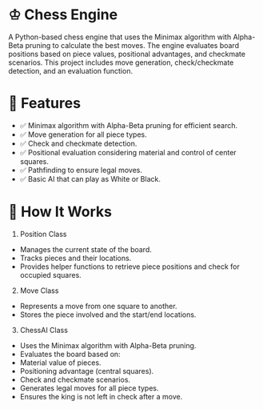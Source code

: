 # ♔ Chess Engine
A Python-based chess engine that uses the Minimax algorithm with Alpha-Beta pruning to calculate the best moves. The engine evaluates board positions based on piece values, positional advantages, and checkmate scenarios. This project includes move generation, check/checkmate detection, and an evaluation function.

# 🚀 Features 
- ✅ Minimax algorithm with Alpha-Beta pruning for efficient search. 
- ✅ Move generation for all piece types.
- ✅ Check and checkmate detection.
- ✅ Positional evaluation considering material and control of center squares.
- ✅ Pathfinding to ensure legal moves.
- ✅ Basic AI that can play as White or Black.

# 🧠 How It Works
1. Position Class
- Manages the current state of the board.
- Tracks pieces and their locations.
- Provides helper functions to retrieve piece positions and check for occupied squares.
2. Move Class
- Represents a move from one square to another.
- Stores the piece involved and the start/end locations.
3. ChessAI Class
- Uses the Minimax algorithm with Alpha-Beta pruning.
- Evaluates the board based on:
- Material value of pieces.
- Positioning advantage (central squares).
- Check and checkmate scenarios.
- Generates legal moves for all piece types.
- Ensures the king is not left in check after a move.
